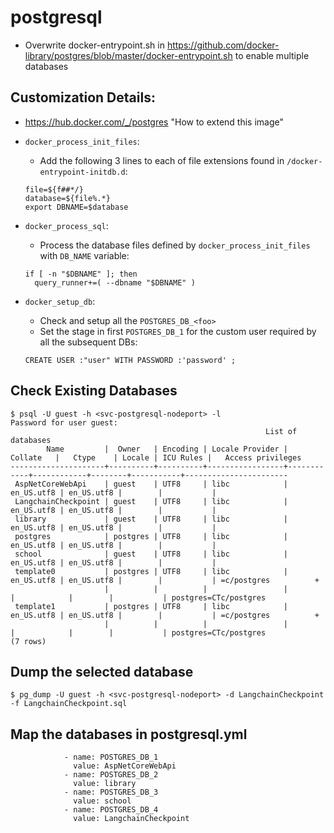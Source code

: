 # postgresql

- Overwrite docker-entrypoint.sh in https://github.com/docker-library/postgres/blob/master/docker-entrypoint.sh to enable multiple databases

## Customization Details:

- https://hub.docker.com/_/postgres "How to extend this image"

- `docker_process_init_files`:
  - Add the following 3 lines to each of file extensions found in `/docker-entrypoint-initdb.d`:
  ```
  file=${f##*/}
  database=${file%.*}
  export DBNAME=$database
  ```
- `docker_process_sql`:
  - Process the database files defined by `docker_process_init_files` with `DB_NAME` variable:
  ```
  if [ -n "$DBNAME" ]; then
  	query_runner+=( --dbname "$DBNAME" )
  ```
- `docker_setup_db`:
  - Check and setup all the `POSTGRES_DB_<foo>`
  - Set the stage in first `POSTGRES_DB_1` for the custom user required by all the subsequent DBs:
  ```
  CREATE USER :"user" WITH PASSWORD :'password' ;
  ```

## Check Existing Databases

```
$ psql -U guest -h <svc-postgresql-nodeport> -l
Password for user guest:
                                                         List of databases
        Name         |  Owner   | Encoding | Locale Provider |  Collate   |   Ctype    | Locale | ICU Rules |   Access privileges
---------------------+----------+----------+-----------------+------------+------------+--------+-----------+-----------------------
 AspNetCoreWebApi    | guest    | UTF8     | libc            | en_US.utf8 | en_US.utf8 |        |           |
 LangchainCheckpoint | guest    | UTF8     | libc            | en_US.utf8 | en_US.utf8 |        |           |
 library             | guest    | UTF8     | libc            | en_US.utf8 | en_US.utf8 |        |           |
 postgres            | postgres | UTF8     | libc            | en_US.utf8 | en_US.utf8 |        |           |
 school              | guest    | UTF8     | libc            | en_US.utf8 | en_US.utf8 |        |           |
 template0           | postgres | UTF8     | libc            | en_US.utf8 | en_US.utf8 |        |           | =c/postgres          +
                     |          |          |                 |            |            |        |           | postgres=CTc/postgres
 template1           | postgres | UTF8     | libc            | en_US.utf8 | en_US.utf8 |        |           | =c/postgres          +
                     |          |          |                 |            |            |        |           | postgres=CTc/postgres
(7 rows)
```

## Dump the selected database

```
$ pg_dump -U guest -h <svc-postgresql-nodeport> -d LangchainCheckpoint -f LangchainCheckpoint.sql
```

## Map the databases in postgresql.yml

```
            - name: POSTGRES_DB_1
              value: AspNetCoreWebApi
            - name: POSTGRES_DB_2
              value: library
            - name: POSTGRES_DB_3
              value: school
            - name: POSTGRES_DB_4
              value: LangchainCheckpoint
```
